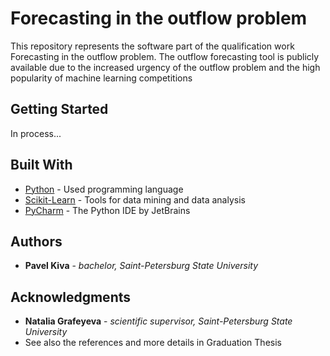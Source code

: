 # Forecasting in the outflow problem

This repository represents the software part of the qualification work Forecasting in the outflow problem. 
The outflow forecasting tool is publicly available due to the increased urgency of the outflow problem and the high popularity of machine learning competitions

## Getting Started

In process...

## Built With

* [Python](https://www.python.org/) - Used programming language
* [Scikit-Learn](https://scikit-learn.org/stable/) - Tools for data mining and data analysis
* [PyCharm](https://www.jetbrains.com/pycharm/) - The Python IDE by JetBrains

## Authors

* **Pavel Kiva** - *bachelor, Saint-Petersburg State University*

## Acknowledgments

* **Natalia Grafeyeva** - *scientific supervisor, Saint-Petersburg State University*
* See also the references and more details in Graduation Thesis 
